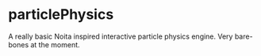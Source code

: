 # particlePhysics
A really basic Noita inspired interactive particle physics engine. Very bare-bones at the moment.
